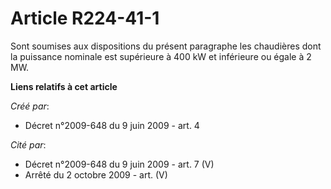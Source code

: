 # Article R224-41-1

Sont soumises aux dispositions du présent paragraphe les chaudières dont la  puissance nominale est supérieure à 400 kW et
inférieure ou égale à 2 MW.

**Liens relatifs à cet article**

_Créé par_:

  - Décret n°2009-648 du 9 juin 2009 - art. 4

_Cité par_:

  - Décret n°2009-648 du 9 juin 2009 - art. 7 (V)
  - Arrêté du 2 octobre 2009 - art. (V)
